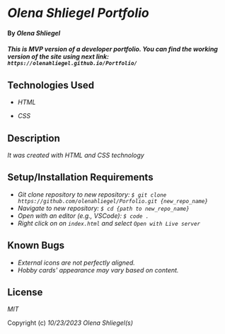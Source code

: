 # _Olena Shliegel Portfolio_


#### By _**Olena Shliegel**_


#### _This is MVP version of a developer portfolio. You can find the working version of the site using next link: ```https://olenahliegel.github.io/Portfolio/```_


## Technologies Used


* _HTML_

* _CSS_

## Description


_It was created with HTML and CSS technology_


## Setup/Installation Requirements


* _Git clone repository to new repository: ```$ git clone https://github.com/olenahliegel/Porfolio.git {new_repo_name}```_
* _Navigate to new repository: ```$ cd {path to new_repo_name}```_
* _Open with an editor (e.g., VSCode): ```$ code .```_
* _Right click on on ```index.html``` and select  ```Open with Live server```_



## Known Bugs


* _External icons are not perfectly aligned._
* _Hobby cards' appearance may vary based on content._


## License


_MIT_


Copyright (c) _10/23/2023_ _Olena Shliegel(s)_